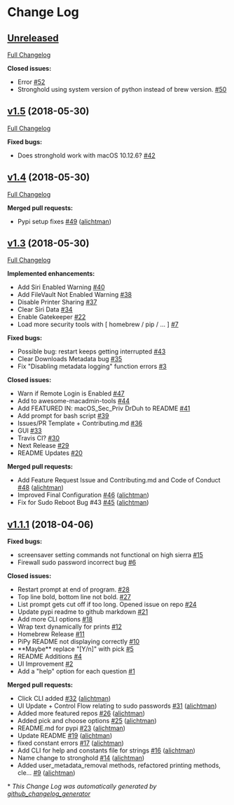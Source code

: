 # Change Log

## [Unreleased](https://github.com/alichtman/stronghold/tree/HEAD)

[Full Changelog](https://github.com/alichtman/stronghold/compare/v1.5...HEAD)

**Closed issues:**

- Error [\#52](https://github.com/alichtman/stronghold/issues/52)
- Stronghold using system version of python instead of brew version. [\#50](https://github.com/alichtman/stronghold/issues/50)

## [v1.5](https://github.com/alichtman/stronghold/tree/v1.5) (2018-05-30)
[Full Changelog](https://github.com/alichtman/stronghold/compare/v1.4...v1.5)

**Fixed bugs:**

- Does stronghold work with macOS 10.12.6? [\#42](https://github.com/alichtman/stronghold/issues/42)

## [v1.4](https://github.com/alichtman/stronghold/tree/v1.4) (2018-05-30)
[Full Changelog](https://github.com/alichtman/stronghold/compare/v1.3...v1.4)

**Merged pull requests:**

- Pypi setup fixes [\#49](https://github.com/alichtman/stronghold/pull/49) ([alichtman](https://github.com/alichtman))

## [v1.3](https://github.com/alichtman/stronghold/tree/v1.3) (2018-05-30)
[Full Changelog](https://github.com/alichtman/stronghold/compare/v1.1.1...v1.3)

**Implemented enhancements:**

- Add Siri Enabled Warning [\#40](https://github.com/alichtman/stronghold/issues/40)
- Add FileVault Not Enabled Warning [\#38](https://github.com/alichtman/stronghold/issues/38)
- Disable Printer Sharing [\#37](https://github.com/alichtman/stronghold/issues/37)
- Clear Siri Data [\#34](https://github.com/alichtman/stronghold/issues/34)
- Enable Gatekeeper [\#22](https://github.com/alichtman/stronghold/issues/22)
- Load more security tools with \[ homebrew / pip / ... \]  [\#7](https://github.com/alichtman/stronghold/issues/7)

**Fixed bugs:**

- Possible bug: restart keeps getting interrupted [\#43](https://github.com/alichtman/stronghold/issues/43)
- Clear Downloads Metadata bug [\#35](https://github.com/alichtman/stronghold/issues/35)
- Fix "Disabling metadata logging" function errors [\#3](https://github.com/alichtman/stronghold/issues/3)

**Closed issues:**

- Warn if Remote Login is Enabled [\#47](https://github.com/alichtman/stronghold/issues/47)
- Add to awesome-macadmin-tools [\#44](https://github.com/alichtman/stronghold/issues/44)
- Add FEATURED IN: macOS\_Sec\_Priv DrDuh to README [\#41](https://github.com/alichtman/stronghold/issues/41)
- Add prompt for bash script [\#39](https://github.com/alichtman/stronghold/issues/39)
- Issues/PR Template + Contributing.md [\#36](https://github.com/alichtman/stronghold/issues/36)
- GUI [\#33](https://github.com/alichtman/stronghold/issues/33)
- Travis CI? [\#30](https://github.com/alichtman/stronghold/issues/30)
- Next Release [\#29](https://github.com/alichtman/stronghold/issues/29)
- README Updates [\#20](https://github.com/alichtman/stronghold/issues/20)

**Merged pull requests:**

- Add Feature Request Issue and Contributing.md and Code of Conduct [\#48](https://github.com/alichtman/stronghold/pull/48) ([alichtman](https://github.com/alichtman))
- Improved Final Configuration [\#46](https://github.com/alichtman/stronghold/pull/46) ([alichtman](https://github.com/alichtman))
- Fix for Sudo Reboot Bug \#43 [\#45](https://github.com/alichtman/stronghold/pull/45) ([alichtman](https://github.com/alichtman))

## [v1.1.1](https://github.com/alichtman/stronghold/tree/v1.1.1) (2018-04-06)
**Fixed bugs:**

- screensaver setting commands not functional on high sierra [\#15](https://github.com/alichtman/stronghold/issues/15)
- Firewall sudo password incorrect bug [\#6](https://github.com/alichtman/stronghold/issues/6)

**Closed issues:**

- Restart prompt at end of program. [\#28](https://github.com/alichtman/stronghold/issues/28)
- Top line bold, bottom line not bold. [\#27](https://github.com/alichtman/stronghold/issues/27)
- List prompt gets cut off if too long. Opened issue on repo [\#24](https://github.com/alichtman/stronghold/issues/24)
- Update pypi readme to github markdown [\#21](https://github.com/alichtman/stronghold/issues/21)
- Add more CLI options [\#18](https://github.com/alichtman/stronghold/issues/18)
- Wrap text dynamically for prints [\#12](https://github.com/alichtman/stronghold/issues/12)
- Homebrew Release [\#11](https://github.com/alichtman/stronghold/issues/11)
- PiPy README not displaying correctly [\#10](https://github.com/alichtman/stronghold/issues/10)
- \*\*Maybe\*\* replace "\[Y/n\]" with pick [\#5](https://github.com/alichtman/stronghold/issues/5)
- README Additions [\#4](https://github.com/alichtman/stronghold/issues/4)
- UI Improvement [\#2](https://github.com/alichtman/stronghold/issues/2)
- Add a "help" option for each question [\#1](https://github.com/alichtman/stronghold/issues/1)

**Merged pull requests:**

- Click CLI added [\#32](https://github.com/alichtman/stronghold/pull/32) ([alichtman](https://github.com/alichtman))
- UI Update + Control Flow relating to sudo passwords [\#31](https://github.com/alichtman/stronghold/pull/31) ([alichtman](https://github.com/alichtman))
- Added more featured repos [\#26](https://github.com/alichtman/stronghold/pull/26) ([alichtman](https://github.com/alichtman))
- Added pick and choose options [\#25](https://github.com/alichtman/stronghold/pull/25) ([alichtman](https://github.com/alichtman))
- README.md for pypi [\#23](https://github.com/alichtman/stronghold/pull/23) ([alichtman](https://github.com/alichtman))
- Update README [\#19](https://github.com/alichtman/stronghold/pull/19) ([alichtman](https://github.com/alichtman))
- fixed constant errors [\#17](https://github.com/alichtman/stronghold/pull/17) ([alichtman](https://github.com/alichtman))
- Add CLI for help and constants file for strings [\#16](https://github.com/alichtman/stronghold/pull/16) ([alichtman](https://github.com/alichtman))
- Name change to stronghold [\#14](https://github.com/alichtman/stronghold/pull/14) ([alichtman](https://github.com/alichtman))
- Added user\_metadata\_removal methods, refactored printing methods, cle… [\#9](https://github.com/alichtman/stronghold/pull/9) ([alichtman](https://github.com/alichtman))



\* *This Change Log was automatically generated by [github_changelog_generator](https://github.com/skywinder/Github-Changelog-Generator)*